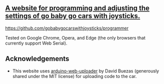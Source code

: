 ## [A website for programming and adjusting the settings of go baby go cars with joysticks.](https://gobabygocarswithjoysticks.github.io/programmer/)

https://github.com/gobabygocarswithjoysticks/programmer


Tested on Google Chrome, Opera, and Edge (the only browsers that currently support Web Serial).


## Acknowledgements

- This website uses [arduino-web-uploader](https://github.com/dbuezas/arduino-web-uploader) by David Buezas (generously shared under the MIT license) for uploading code to the car.
